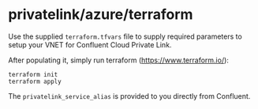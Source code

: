 # privatelink/azure/terraform

Use the supplied `terraform.tfvars` file to supply required parameters to
setup your VNET for Confluent Cloud Private Link.

After populating it, simply run terraform (https://www.terraform.io/):

    terraform init
    terraform apply

The `privatelink_service_alias` is provided to you directly from Confluent.